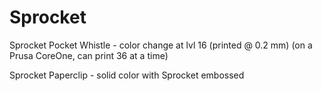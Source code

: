 # Sprocket

Sprocket Pocket Whistle - color change at lvl 16 (printed @ 0.2 mm) (on a Prusa CoreOne, can print 36 at a time)


Sprocket Paperclip - solid color with Sprocket embossed
